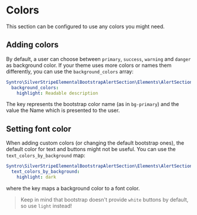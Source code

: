 # Colors

This section can be configured to use any colors you might need.

## Adding colors
By default, a user can choose between `primary`, `success`, `warning` and `danger`
as background color. If your theme uses more colors or names them differently,
you can use the `background_colors` array:

```yaml
Syntro\SilverStripeElementalBootstrapAlertSection\Elements\AlertSection:
  background_colors:
    highlight: Readable description
```

The key represents the bootstrap color name (as in `bg-primary`) and the value
the Name which is presented to the user.

## Setting font color
When adding custom colors (or changing the default bootstrap ones), the default
color for text and buttons might not be useful. You can use the `text_colors_by_background`
map:
```yaml
Syntro\SilverStripeElementalBootstrapAlertSection\Elements\AlertSection:
  text_colors_by_background:
    highlight: dark
```
where the key maps a background color to a font color.
> Keep in mind that bootstrap doesn't provide `white` buttons by default, so use `light` instead!
